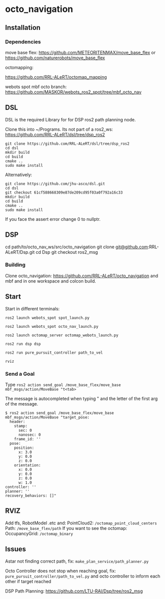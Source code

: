 # octo_navigation

## Installation

### Dependencies

move base flex:
https://github.com/METEORITENMAX/move_base_flex
or
https://github.com/naturerobots/move_base_flex

octomapping:

https://github.com/RRL-ALeRT/octomap_mapping

webots spot mbf octo branch:
https://github.com/MASKOR/webots_ros2_spot/tree/mbf_octo_nav

## DSL
DSL is the required Library for for DSP ros2 path planning node.

Clone this into ~/Programs. Its not part of a ros2_ws: https://github.com/RRL-ALeRT/dsl/tree/dsp_ros2

    git clone https://github.com/RRL-ALeRT/dsl/tree/dsp_ros2
    cd dsl
    mkdir build
    cd build
    cmake ..
    sudo make install

Alternatively:

    git clone https://github.com/jhu-asco/dsl.git
    cd dsl
    git checkout 61cf588668309e87de209cd95f03a0f792a16c33
    mkdir build
    cd build
    cmake ..
    sudo make install

If you face the assert error change 0 to nullptr.


## DSP
  cd path/to/octo_nav_ws/src/octo_navigation
  git clone git@github.com:RRL-ALeRT/Dsp.git
  cd Dsp
  git checkout ros2_msg

### Building
Clone octo_navigation: https://github.com/RRL-ALeRT/octo_navigation
and
mbf and in one workspace and colcon build.

## Start

Start in different terminals:

`ros2 launch webots_spot spot_launch.py`

`ros2 launch webots_spot octo_nav_launch.py`

`ros2 launch octomap_server octomap_webots_launch.py`

`ros2 run dsp dsp`

`ros2 run pure_pursuit_controller path_to_vel`

`rviz`

### Send a Goal
Type `ros2 action send_goal /move_base_flex/move_base mbf_msgs/action/MoveBase "t<tab>`

The message is autocompleted when typing " and the letter of the first arg of the message.

```
$ ros2 action send_goal /move_base_flex/move_base mbf_msgs/action/MoveBase "target_pose:
  header:
    stamp:
      sec: 0
      nanosec: 0
    frame_id: ''
  pose:
    position:
      x: 3.0
      y: 0.0
      z: 0.0
    orientation:
      x: 0.0
      y: 0.0
      z: 0.0
      w: 1.0
controller: ''
planner: ''
recovery_behaviors: []"
```

## RVIZ

Add tfs, RobotModel .etc and:
PointCloud2: `/octomap_point_cloud_centers`
Path: `/move_base_flex/path`
If you want to see the octomap:
OccupancyGrid: `/octomap_binary`
## Issues

Astar not finding correct path, fix: `make_plan_service/path_planner.py`

Octo Controller does not stop when reaching goal, fix: `pure_pursuit_controller/path_to_vel.py` and octo controller to inform each other if target reached

DSP Path Planning: https://github.com/LTU-RAI/Dsp/tree/ros2_msg